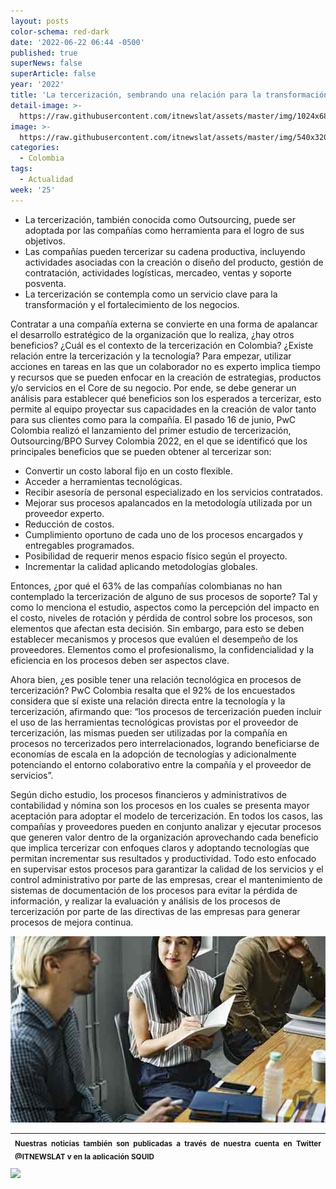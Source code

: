 ```yaml
---
layout: posts
color-schema: red-dark
date: '2022-06-22 06:44 -0500'
published: true
superNews: false
superArticle: false
year: '2022'
title: 'La tercerización, sembrando una relación para la transformación del negocio'
detail-image: >-
  https://raw.githubusercontent.com/itnewslat/assets/master/img/1024x680/Socio-de-Negocios-g.jpg
image: >-
  https://raw.githubusercontent.com/itnewslat/assets/master/img/540x320/Socio-de-Negocios-p.jpg
categories:
  - Colombia
tags:
  - Actualidad
week: '25'
---
```

- La tercerización, también conocida como Outsourcing, puede ser adoptada por las compañías como herramienta para el logro de sus objetivos.
- Las compañías pueden tercerizar su cadena productiva, incluyendo actividades asociadas con la creación o diseño del producto, gestión de contratación, actividades logísticas, mercadeo, ventas y soporte posventa.
- La tercerización se contempla como un servicio clave para la transformación y el fortalecimiento de los negocios.

Contratar a una compañía externa se convierte en una forma de apalancar el desarrollo estratégico de la organización que lo realiza, ¿hay otros beneficios? ¿Cuál es el contexto de la tercerización en Colombia? ¿Existe relación entre la tercerización y la tecnología? 
Para empezar, utilizar acciones en tareas en las que un colaborador no es experto implica tiempo y recursos que se pueden enfocar en la creación de estrategias, productos y/o servicios en el Core de su negocio. Por ende, se debe generar un análisis para establecer qué beneficios son los esperados a tercerizar, esto permite al equipo proyectar sus capacidades en la creación de valor tanto para sus clientes como para la compañía.
El pasado 16 de junio, PwC Colombia realizó el lanzamiento del primer estudio de tercerización, Outsourcing/BPO Survey Colombia 2022, en el que se identificó que los principales beneficios que se pueden obtener al tercerizar son:

- Convertir un costo laboral fijo en un costo flexible.
- Acceder a herramientas tecnológicas.
- Recibir asesoría de personal especializado en los servicios contratados.
- Mejorar sus procesos apalancados en la metodología utilizada por un proveedor experto.
- Reducción de costos.
- Cumplimiento oportuno de cada uno de los procesos encargados y entregables programados.
- Posibilidad de requerir menos espacio físico según el proyecto.
- Incrementar la calidad aplicando metodologías globales.

Entonces, ¿por qué el 63% de las compañías colombianas no han contemplado la tercerización de alguno de sus procesos de soporte? Tal y como lo menciona el estudio, aspectos como la percepción del impacto en el costo, niveles de rotación y pérdida de control sobre los procesos, son elementos que afectan esta decisión. Sin embargo, para esto se deben establecer mecanismos y procesos que evalúen el desempeño de los proveedores. Elementos como el profesionalismo, la confidencialidad y la eficiencia en los procesos deben ser aspectos clave.

Ahora bien, ¿es posible tener una relación tecnológica en procesos de tercerización? PwC Colombia resalta que el 92% de los encuestados considera que sí existe una relación directa entre la tecnología y la tercerización, afirmando que: “los procesos de tercerización pueden incluir el uso de las herramientas tecnológicas provistas por el proveedor de tercerización, las mismas pueden ser utilizadas por la compañía en procesos no tercerizados pero interrelacionados, logrando beneficiarse de economías de escala en la adopción de tecnologías y adicionalmente potenciando el entorno colaborativo entre la compañía y el proveedor de servicios”.

Según dicho estudio, los procesos financieros y administrativos de contabilidad y nómina son los procesos en los cuales se presenta mayor aceptación para adoptar el modelo de tercerización. En todos los casos, las compañías y proveedores pueden en conjunto analizar y ejecutar procesos que generen valor dentro de la organización aprovechando cada beneficio que implica tercerizar con enfoques claros y adoptando tecnologías que permitan incrementar sus resultados y productividad. Todo esto enfocado en supervisar estos procesos para garantizar la calidad de los servicios y el control administrativo por parte de las empresas, crear el mantenimiento de sistemas de documentación de los procesos para evitar la pérdida de información, y realizar la evaluación y análisis de los procesos de tercerización por parte de las directivas de las empresas para generar procesos de mejora continua.

![](https://raw.githubusercontent.com/itnewslat/assets/master/img/540x320/Socio-de-Negocios-p.jpg)

<table style="height: 42px;" width="569">
<tbody>
<tr>
<td style="text-align: justify;"><sub><strong>Nuestras noticias también son publicadas a través de nuestra cuenta en Twitter <a href="https://twitter.com/itnewslat?lang=es">@ITNEWSLAT</a> y en la aplicación <a href="https://squidapp.co/en/">SQUID</a></strong></sub></td>
</tr>
</tbody>
</table>

<img src="https://tracker.metricool.com/c3po.jpg?hash=56f88a41e39ab42c063cc51676587a04"/>